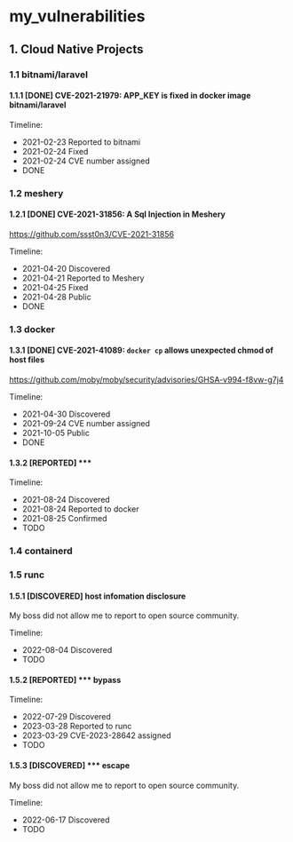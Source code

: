 # my_vulnerabilities

## 1. Cloud Native Projects
### 1.1 bitnami/laravel
#### 1.1.1 [DONE] CVE-2021-21979: APP_KEY is fixed in docker image bitnami/laravel

Timeline:
* 2021-02-23 Reported to bitnami
* 2021-02-24 Fixed
* 2021-02-24 CVE number assigned
* DONE

### 1.2 meshery
#### 1.2.1 [DONE] CVE-2021-31856: A Sql Injection in Meshery
https://github.com/ssst0n3/CVE-2021-31856

Timeline:
* 2021-04-20 Discovered
* 2021-04-21 Reported to Meshery
* 2021-04-25 Fixed
* 2021-04-28 Public
* DONE

###  1.3 docker
#### 1.3.1 [DONE] CVE-2021-41089: `docker cp` allows unexpected chmod of host files
https://github.com/moby/moby/security/advisories/GHSA-v994-f8vw-g7j4

Timeline:
* 2021-04-30 Discovered
* 2021-09-24 CVE number assigned
* 2021-10-05 Public
* DONE

#### 1.3.2 [REPORTED] *** 

Timeline:
* 2021-08-24 Discovered
* 2021-08-24 Reported to docker
* 2021-08-25 Confirmed
* TODO

### 1.4 containerd

### 1.5 runc
#### 1.5.1 [DISCOVERED] host infomation disclosure
My boss did not allow me to report to open source community.

Timeline:
* 2022-08-04 Discovered
* TODO

#### 1.5.2 [REPORTED] *** bypass

Timeline:
* 2022-07-29 Discovered
* 2023-03-28 Reported to runc
* 2023-03-29 CVE-2023-28642 assigned
* TODO

#### 1.5.3 [DISCOVERED] *** escape
My boss did not allow me to report to open source community.

Timeline:
* 2022-06-17 Discovered
* TODO
